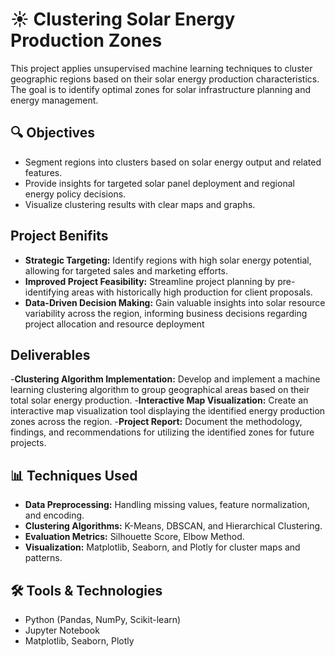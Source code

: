 # ☀️ Clustering Solar Energy Production Zones

This project applies unsupervised machine learning techniques to cluster geographic regions based on their solar energy production characteristics. The goal is to identify optimal zones for solar infrastructure planning and energy management.

## 🔍 Objectives
- Segment regions into clusters based on solar energy output and related features.
- Provide insights for targeted solar panel deployment and regional energy policy decisions.
- Visualize clustering results with clear maps and graphs.

## Project Benifits
- **Strategic Targeting:** Identify regions with high solar energy potential, allowing for targeted sales and marketing efforts.
- **Improved Project Feasibility:** Streamline project planning by pre-identifying areas with historically high production for client proposals.
- **Data-Driven Decision Making:** Gain valuable insights into solar resource variability across the region, informing business decisions regarding project allocation and resource deployment

## Deliverables
-**Clustering Algorithm Implementation:** Develop and implement a machine learning clustering algorithm to group geographical areas based on their total solar energy production.
-**Interactive Map Visualization:** Create an interactive map visualization tool displaying the identified energy production zones across the region.
-**Project Report:** Document the methodology, findings, and recommendations for utilizing the identified zones for future projects.

## 📊 Techniques Used
- **Data Preprocessing:** Handling missing values, feature normalization, and encoding.
- **Clustering Algorithms:** K-Means, DBSCAN, and Hierarchical Clustering.
- **Evaluation Metrics:** Silhouette Score, Elbow Method.
- **Visualization:** Matplotlib, Seaborn, and Plotly for cluster maps and patterns.

## 🛠️ Tools & Technologies
- Python (Pandas, NumPy, Scikit-learn)
- Jupyter Notebook
- Matplotlib, Seaborn, Plotly
  


